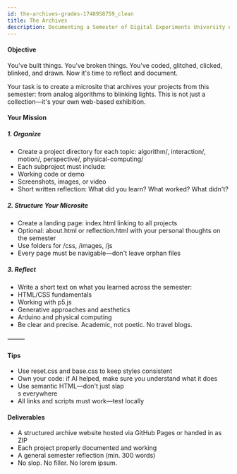 ```yaml
---
id: the-archives-grades-1748958759_clean
title: The Archives
description: Documenting a Semester of Digital Experiments University of Arts Braunschweig – Basics of Digital Communication 2024/2025
---
```


#### Objective

You've built things. You've broken things. You've coded, glitched, clicked, blinked, and drawn. Now it's time to reflect and document.

Your task is to create a microsite that archives your projects from this semester: from analog algorithms to blinking lights. This is not just a collection—it's your own web-based exhibition.

#### Your Mission

##### 1. Organize

- Create a project directory for each topic:
algorithm/, interaction/, motion/, perspective/, physical-computing/
- Each subproject must include:
- Working code or demo
- Screenshots, images, or video
- Short written reflection: What did you learn? What worked? What didn't?

##### 2. Structure Your Microsite

- Create a landing page: index.html linking to all projects
- Optional: about.html or reflection.html with your personal thoughts on the semester
- Use folders for /css, /images, /js
- Every page must be navigable—don't leave orphan files

##### 3. Reflect

- Write a short text on what you learned across the semester:
- HTML/CSS fundamentals
- Working with p5.js
- Generative approaches and aesthetics
- Arduino and physical computing
- Be clear and precise. Academic, not poetic. No travel blogs.

⸻

#### Tips

- Use reset.css and base.css to keep styles consistent
- Own your code: if AI helped, make sure you understand what it does
- Use semantic HTML—don't just slap <div>s everywhere
- All links and scripts must work—test locally

#### Deliverables

- A structured archive website hosted via GitHub Pages or handed in as ZIP
- Each project properly documented and working
- A general semester reflection (min. 300 words)
- No slop. No filler. No lorem ipsum.
